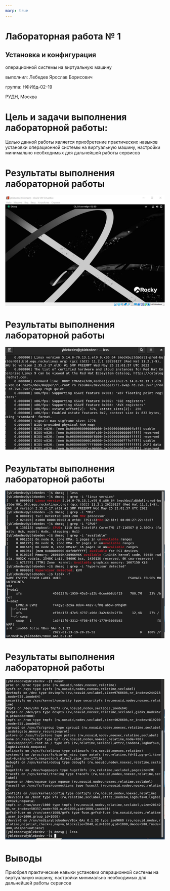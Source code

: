 ```yaml
---
marp: true
---
```


# Лабораторная работа № 1
## Установка и конфигурация
операционной системы на виртуальную машину

выполнил: Лебедев Ярослав Борисович

группа:  НФИбд-02-19

РУДН, Москва


# Цель и задачи выполнения лабораторной работы:
Целью данной работы является приобретение практических навыков
установки операционной системы на виртуальную машину, настройки минимально необходимых для дальнейшей работы сервисов


# Результаты выполнения лабораторной работы
![Рис.1. Загруженная ОС Rocky Linux](images/1.jpg "Загруженная ОС Rocky Linux")


# Результаты выполнения лабораторной работы
![Рис.2.Последовательность загрузки системы](images/2.jpg "Последовательность загрузки системы")


# Результаты выполнения лабораторной работы
![Рис.3. Выполнение пунктов 1-5 домашнего задания](images/3.jpg "Выполнение пунктов 1-5 домашнего задания")


# Результаты выполнения лабораторной работы
![Рис.4. Выполнение пункта 6 домашнего задания](images/4.jpg "Рис.4.Выполнение пункта 6 домашнего задания")


# Выводы
Приобрел практические навыки
установки операционной системы на виртуальную машину, настройки минимально необходимых для дальнейшей работы сервисов


